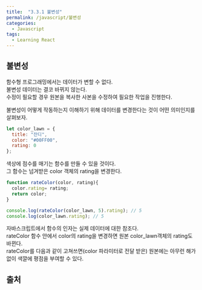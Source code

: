 ```yaml
---
title:  "3.3.1 불변성"
permalink: /javascript/불변성
categories:
  - Javascript
tags:
  - Learning React
---
```


## 불변성
함수형 프로그래밍에서는 데이터가 변할 수 없다.  
불변성 데이터는 결코 바뀌지 않는다.  
수정이 필요할 경우 원본을 복사한 사본을 수정하여 필요한 작업을 진행한다.  
  
불변성이 어떻게 작동하는지 이해하기 위해 데이터를 변경한다는 것이 어떤 의미인지를 살펴보자.

```jsx
let color_lawn = {
  title: "잔디",
  color: "#00FF00",
  rating: 0 
};
```
색상에 점수를 매기는 함수를 만들 수 있을 것이다.  
그 함수는 넘겨받은 color 객체의 rating을 변경한다.

```jsx
function rateColor(color, rating){
  color.rating= rating;
  return color;
}

console.log(rateColor(color_lawn, 5).rating); // 5
console.log(color_lawn.rating); // 5
```

자바스크립트에서 함수의 인자는 실제 데이터에 대한 참조다.  
rateColor 함수 안에서 color의 rating을 변경하면 원본 color_lawn객체의 rating도 바뀐다.  
rateColor를 다음과 같이 고쳐쓰면(color 파라미터로 전달 받은) 원본에는 아무런 해가 없이 색깔에 평점을 부여할 수 있다.

## 출처
[]()